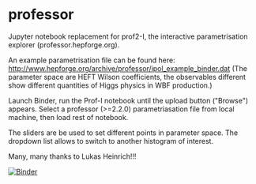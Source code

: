 # professor

Jupyter notebook replacement for prof2-I, the interactive parametrisation explorer (professor.hepforge.org).

An example parametrisation file can be found here: http://www.hepforge.org/archive/professor/ipol_example_binder.dat
(The parameter space are HEFT Wilson coefficients, the observables different show different quantities of Higgs physics
in WBF production.)

Launch Binder, run the Prof-I notebook until the upload button ("Browse") appears.
Select a professor (>=2.2.0) parametriasation file from local machine, then load rest of notebook.

The sliders are be used to set different points in parameter space. The dropdown list allows to switch to
another histogram of interest.

Many, many thanks to Lukas Heinrich!!!

[![Binder](http://mybinder.org/badge.svg)](http://mybinder.org:/repo/iamholger/professor)

